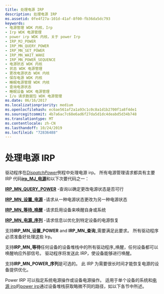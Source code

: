 ```yaml
---
title: 处理电源 IRP
description: 处理电源 IRP
ms.assetid: 0fe4f27a-101d-41af-8f00-fb36da5dc793
keywords:
- 电源管理 WDK 内核，Irp
- Irp WDK 电源管理
- power irp WDK 内核，关于 power Irp
- IRP_MJ_POWER
- IRP_MN_QUERY_POWER
- IRP_MN_SET_POWER
- IRP_MN_WAIT_WAKE
- IRP_MN_POWER_SEQUENCE
- 电源状态 WDK 内核
- 状态 WDK 电源管理
- 更改电源状态 WDK 内核
- 保存电源 WDK 内核
- 睡眠电源管理 WDK 内核
- 查询电源状态
- 睡眠设备 WDK 电源管理
- I/o 请求数据包 WDK 电源管理
ms.date: 06/16/2017
ms.localizationpriority: medium
ms.openlocfilehash: ec6ae561af2a1a93c1c0c8a1d1b2700f1a8f4de1
ms.sourcegitcommit: 4b7a6ac7c68e6ad6f27da5d1dc4deabd5d34b748
ms.translationtype: MT
ms.contentlocale: zh-CN
ms.lasthandoff: 10/24/2019
ms.locfileid: "72836488"
---
```

# <a name="handling-power-irps"></a>处理电源 IRP





驱动程序在[*DispatchPower*](https://docs.microsoft.com/windows-hardware/drivers/ddi/wdm/nc-wdm-driver_dispatch)例程中处理电源 irp。 所有电源管理请求都具有主要 IRP 代码[**irp\_MJ\_电源**](https://docs.microsoft.com/windows-hardware/drivers/kernel/irp-mj-power)和以下次要代码之一：

[**IRP\_MN\_QUERY\_POWER**](https://docs.microsoft.com/windows-hardware/drivers/kernel/irp-mn-query-power) -查询以确定更改电源状态是否可行

[**IRP\_MN\_设置\_电源**](https://docs.microsoft.com/windows-hardware/drivers/kernel/irp-mn-set-power) -请求从一种电源状态更改为另一种电源状态

[**IRP\_MN\_等待\_唤醒**](https://docs.microsoft.com/windows-hardware/drivers/kernel/irp-mn-wait-wake) -请求启用设备来唤醒自身或系统

[**IRP\_MN\_电源\_序列**](https://docs.microsoft.com/windows-hardware/drivers/kernel/irp-mn-power-sequence) -请求信息以优化到特定设备的电源恢复

支持**IRP\_MN\_设置\_POWER** and **IRP\_MN\_查询**\_需要满足此要求。 所有驱动程序必须准备好处理这些 Irp。

支持**IRP\_MN\_等待**任何设备的设备堆栈中的所有驱动程序\_唤醒，任何设备都可以唤醒响应外部信号。 驱动程序将发送此 IRP，使设备能够进行唤醒。

支持**IRP\_MN\_POWER\_序列**是可选的。 此 IRP 为需要很长时间才能恢复电源的设备提供优化。

Power IRP 可以指定系统电源操作或设备电源操作。 适用于单个设备的系统和[电源 irp](power-irps-for-individual-devices.md)的[power irp](power-irps-for-the-system.md)通过设备堆栈获取略微不同的路径，如以下各节中所述。

 

 




